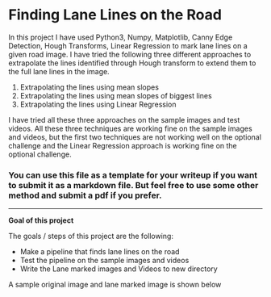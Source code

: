 # **Finding Lane Lines on the Road** 

In this project I have used Python3, Numpy, Matplotlib, Canny Edge Detection, Hough Transforms, Linear Regression to mark lane lines on a given road image. I have tried the following three different approaches to extrapolate the lines identified through Hough transform to extend them to the full lane lines in the image. 

1. Extrapolating the lines using mean slopes
2. Extrapolating the lines using mean slopes of biggest lines 
3. Extrapolating the lines using Linear Regression 

I have tried all these three approaches on the sample images and test videos. All these three techniques are working fine on the sample images and videos, but the first two techniques are not working well on the optional challenge and the Linear Regression approach is working fine on the optional challenge.

### You can use this file as a template for your writeup if you want to submit it as a markdown file. But feel free to use some other method and submit a pdf if you prefer.

---

**Goal of this project**

The goals / steps of this project are the following:
* Make a pipeline that finds lane lines on the road
* Test the pipeline on the sample images and videos
* Write the Lane marked images and Videos to new directory

A sample original image and lane marked image is shown below

[//]: # (Image References)
[Original Image]: ./folder_for_writeup/whiteCarLaneSwitch.jpg

[Lane Marked Image]: ./folder_for_writeup/whiteCarLaneSwitch_lane_marked_mean_slope_approach.jpg
